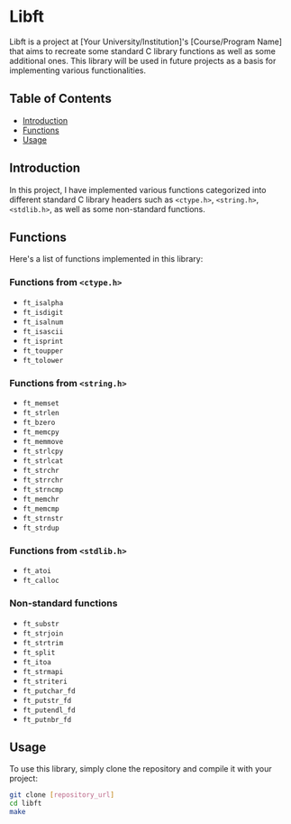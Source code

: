 # Libft

Libft is a project at [Your University/Institution]'s [Course/Program Name] that aims to recreate some standard C library functions as well as some additional ones. This library will be used in future projects as a basis for implementing various functionalities.

## Table of Contents

- [Introduction](#introduction)
- [Functions](#functions)
- [Usage](#usage)

## Introduction

In this project, I have implemented various functions categorized into different standard C library headers such as `<ctype.h>`, `<string.h>`, `<stdlib.h>`, as well as some non-standard functions.

## Functions

Here's a list of functions implemented in this library:

### Functions from `<ctype.h>`

- `ft_isalpha`
- `ft_isdigit`
- `ft_isalnum`
- `ft_isascii`
- `ft_isprint`
- `ft_toupper`
- `ft_tolower`

### Functions from `<string.h>`

- `ft_memset`
- `ft_strlen`
- `ft_bzero`
- `ft_memcpy`
- `ft_memmove`
- `ft_strlcpy`
- `ft_strlcat`
- `ft_strchr`
- `ft_strrchr`
- `ft_strncmp`
- `ft_memchr`
- `ft_memcmp`
- `ft_strnstr`
- `ft_strdup`

### Functions from `<stdlib.h>`

- `ft_atoi`
- `ft_calloc`

### Non-standard functions

- `ft_substr`
- `ft_strjoin`
- `ft_strtrim`
- `ft_split`
- `ft_itoa`
- `ft_strmapi`
- `ft_striteri`
- `ft_putchar_fd`
- `ft_putstr_fd`
- `ft_putendl_fd`
- `ft_putnbr_fd`

## Usage

To use this library, simply clone the repository and compile it with your project:

```bash
git clone [repository_url]
cd libft
make